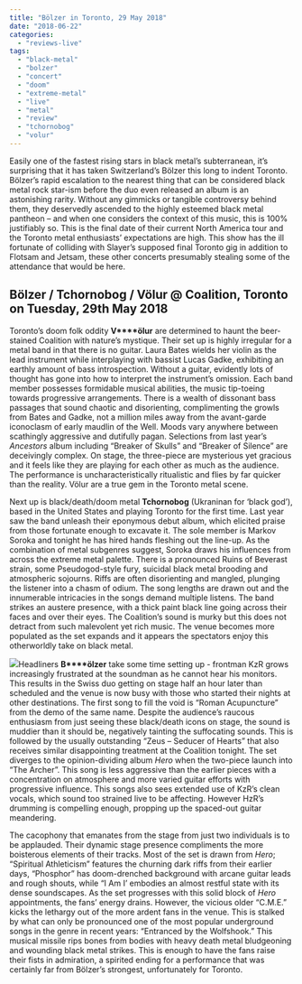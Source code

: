 ```yaml
---
title: "Bölzer in Toronto, 29 May 2018"
date: "2018-06-22"
categories: 
  - "reviews-live"
tags: 
  - "black-metal"
  - "bolzer"
  - "concert"
  - "doom"
  - "extreme-metal"
  - "live"
  - "metal"
  - "review"
  - "tchornobog"
  - "volur"
---
```


Easily one of the fastest rising stars in black metal’s subterranean, it’s surprising that it has taken Switzerland’s Bölzer this long to indent Toronto. Bölzer’s rapid escalation to the nearest thing that can be considered black metal rock star-ism before the duo even released an album is an astonishing rarity. Without any gimmicks or tangible controversy behind them, they deservedly ascended to the highly esteemed black metal pantheon – and when one considers the context of this music, this is 100% justifiably so. This is the final date of their current North America tour and the Toronto metal enthusiasts’ expectations are high. This show has the ill fortunate of colliding with Slayer’s supposed final Toronto gig in addition to Flotsam and Jetsam, these other concerts presumably stealing some of the attendance that would be here.

## Bölzer / Tchornobog / Völur @ Coalition, Toronto on Tuesday, 29th May 2018

Toronto’s doom folk oddity **V****ölur** are determined to haunt the beer-stained Coalition with nature’s mystique. Their set up is highly irregular for a metal band in that there is no guitar. Laura Bates wields her violin as the lead instrument while interplaying with bassist Lucas Gadke, exhibiting an earthly amount of bass introspection. Without a guitar, evidently lots of thought has gone into how to interpret the instrument’s omission. Each band member possesses formidable musical abilities, the music tip-toeing towards progressive arrangements. There is a wealth of dissonant bass passages that sound chaotic and disorienting, complimenting the growls from Bates and Gadke, not a million miles away from the avant-garde iconoclasm of early maudlin of the Well. ­Moods vary anywhere between scathingly aggressive and dutifully pagan. Selections from last year’s _Ancestors_ album including “Breaker of Skulls” and “Breaker of Silence” are deceivingly complex. On stage, the three-piece are mysterious yet gracious and it feels like they are playing for each other as much as the audience. The performance is uncharacteristically ritualistic and flies by far quicker than the reality. Völur are a true gem in the Toronto metal scene.

Next up is black/death/doom metal **Tchornobog** (Ukraninan for ‘black god’), based in the United States and playing Toronto for the first time. Last year saw the band unleash their eponymous debut album, which elicited praise from those fortunate enough to excavate it. The sole member is Markov Soroka and tonight he has hired hands fleshing out the line-up. As the combination of metal subgenres suggest, Soroka draws his influences from across the extreme metal palette. There is a pronounced Ruins of Beverast strain, some Pseudogod-style fury, suicidal black metal brooding and atmospheric sojourns. Riffs are often disorienting and mangled, plunging the listener into a chasm of odium. The song lengths are drawn out and the innumerable intricacies in the songs demand multiple listens. The band strikes an austere presence, with a thick paint black line going across their faces and over their eyes. The Coalition’s sound is murky but this does not detract from such malevolent yet rich music. The venue becomes more populated as the set expands and it appears the spectators enjoy this otherworldly take on black metal.

![](https://www.hellbound.ca/wp-content/uploads/2018/06/Bolzer-tour-2018-212x300.jpg)Headliners **B****ölzer** take some time setting up - frontman KzR grows increasingly frustrated at the soundman as he cannot hear his monitors. This results in the Swiss duo getting on stage half an hour later than scheduled and the venue is now busy with those who started their nights at other destinations. The first song to fill the void is “Roman Acupuncture” from the demo of the same name. Despite the audience’s raucous enthusiasm from just seeing these black/death icons on stage, the sound is muddier than it should be, negatively tainting the suffocating sounds. This is followed by the usually outstanding “Zeus – Seducer of Hearts” that also receives similar disappointing treatment at the Coalition tonight. The set diverges to the opinion-dividing album _Hero_ when the two-piece launch into “The Archer”. This song is less aggressive than the earlier pieces with a concentration on atmosphere and more varied guitar efforts with progressive influence. This songs also sees extended use of KzR’s clean vocals, which sound too strained live to be affecting. However HzR’s drumming is compelling enough, propping up the spaced-out guitar meandering.

The cacophony that emanates from the stage from just two individuals is to be applauded. Their dynamic stage presence compliments the more boisterous elements of their tracks. Most of the set is drawn from _Hero_; “Spiritual Athleticism” features the churning dark riffs from their earlier days, “Phosphor” has doom-drenched background with arcane guitar leads and rough shouts, while “I Am I’ embodies an almost restful state with its dense soundscapes. As the set progresses with this solid block of _Hero_ appointments, the fans’ energy drains. However, the vicious older “C.M.E.” kicks the lethargy out of the more ardent fans in the venue. This is stalked by what can only be pronounced one of the most popular underground songs in the genre in recent years: “Entranced by the Wolfshook.” This musical missile rips bones from bodies with heavy death metal bludgeoning and wounding black metal strikes. This is enough to have the fans raise their fists in admiration, a spirited ending for a performance that was certainly far from Bölzer’s strongest, unfortunately for Toronto.
